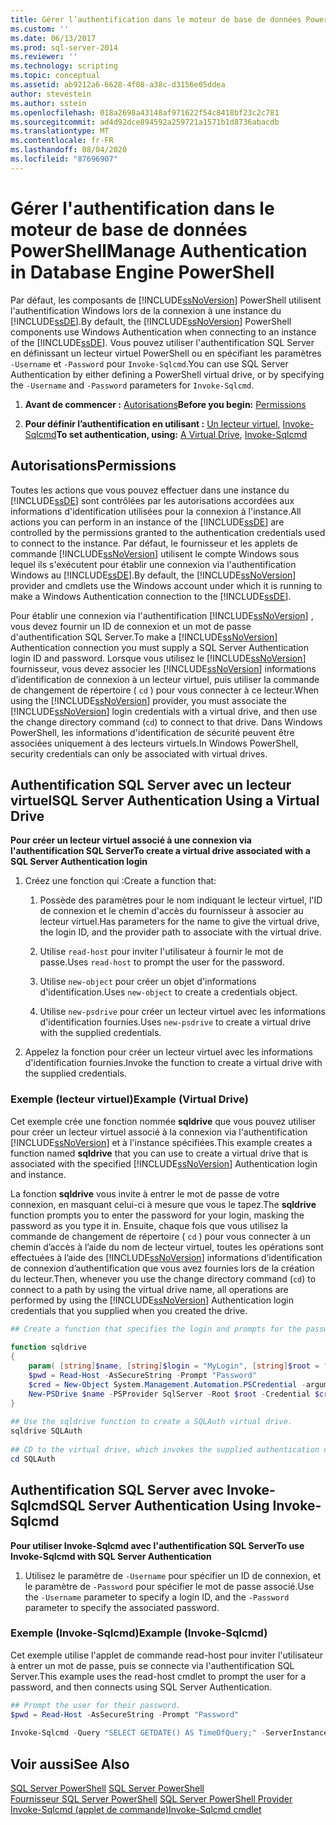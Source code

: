 ```yaml
---
title: Gérer l’authentification dans le moteur de base de données PowerShell | Microsoft Docs
ms.custom: ''
ms.date: 06/13/2017
ms.prod: sql-server-2014
ms.reviewer: ''
ms.technology: scripting
ms.topic: conceptual
ms.assetid: ab9212a6-6628-4f08-a38c-d3156e05ddea
author: stevestein
ms.author: sstein
ms.openlocfilehash: 018a2698a43148af971622f54c8418bf23c2c781
ms.sourcegitcommit: ad4d92dce894592a259721a1571b1d8736abacdb
ms.translationtype: MT
ms.contentlocale: fr-FR
ms.lasthandoff: 08/04/2020
ms.locfileid: "87696907"
---
```

# <a name="manage-authentication-in-database-engine-powershell"></a><span data-ttu-id="4f9fb-102">Gérer l'authentification dans le moteur de base de données PowerShell</span><span class="sxs-lookup"><span data-stu-id="4f9fb-102">Manage Authentication in Database Engine PowerShell</span></span>
  <span data-ttu-id="4f9fb-103">Par défaut, les composants de [!INCLUDE[ssNoVersion](../includes/ssnoversion-md.md)] PowerShell utilisent l'authentification Windows lors de la connexion à une instance du [!INCLUDE[ssDE](../includes/ssde-md.md)].</span><span class="sxs-lookup"><span data-stu-id="4f9fb-103">By default, the [!INCLUDE[ssNoVersion](../includes/ssnoversion-md.md)] PowerShell components use Windows Authentication when connecting to an instance of the [!INCLUDE[ssDE](../includes/ssde-md.md)].</span></span> <span data-ttu-id="4f9fb-104">Vous pouvez utiliser l'authentification SQL Server en définissant un lecteur virtuel PowerShell ou en spécifiant les paramètres `-Username` et `-Password` pour `Invoke-Sqlcmd`.</span><span class="sxs-lookup"><span data-stu-id="4f9fb-104">You can use SQL Server Authentication by either defining a PowerShell virtual drive, or by specifying the `-Username` and `-Password` parameters for `Invoke-Sqlcmd`.</span></span>  
  
1.  <span data-ttu-id="4f9fb-105">**Avant de commencer :**  [Autorisations](#Permissions)</span><span class="sxs-lookup"><span data-stu-id="4f9fb-105">**Before you begin:**  [Permissions](#Permissions)</span></span>  
  
2.  <span data-ttu-id="4f9fb-106">**Pour définir l’authentification en utilisant :**  [Un lecteur virtuel](#SQLAuthVirtDrv), [Invoke-Sqlcmd](#SQLAuthInvSqlCmd)</span><span class="sxs-lookup"><span data-stu-id="4f9fb-106">**To set authentication, using:**  [A Virtual Drive](#SQLAuthVirtDrv), [Invoke-Sqlcmd](#SQLAuthInvSqlCmd)</span></span>  
  
##  <a name="permissions"></a><a name="Permissions"></a> <span data-ttu-id="4f9fb-107">Autorisations</span><span class="sxs-lookup"><span data-stu-id="4f9fb-107">Permissions</span></span>  
 <span data-ttu-id="4f9fb-108">Toutes les actions que vous pouvez effectuer dans une instance du [!INCLUDE[ssDE](../includes/ssde-md.md)] sont contrôlées par les autorisations accordées aux informations d'identification utilisées pour la connexion à l'instance.</span><span class="sxs-lookup"><span data-stu-id="4f9fb-108">All actions you can perform in an instance of the [!INCLUDE[ssDE](../includes/ssde-md.md)] are controlled by the permissions granted to the authentication credentials used to connect to the instance.</span></span> <span data-ttu-id="4f9fb-109">Par défaut, le fournisseur et les applets de commande [!INCLUDE[ssNoVersion](../includes/ssnoversion-md.md)] utilisent le compte Windows sous lequel ils s'exécutent pour établir une connexion via l'authentification Windows au [!INCLUDE[ssDE](../includes/ssde-md.md)].</span><span class="sxs-lookup"><span data-stu-id="4f9fb-109">By default, the [!INCLUDE[ssNoVersion](../includes/ssnoversion-md.md)] provider and cmdlets use the Windows account under which it is running to make a Windows Authentication connection to the [!INCLUDE[ssDE](../includes/ssde-md.md)].</span></span>  
  
 <span data-ttu-id="4f9fb-110">Pour établir une connexion via l'authentification [!INCLUDE[ssNoVersion](../includes/ssnoversion-md.md)] , vous devez fournir un ID de connexion et un mot de passe d'authentification SQL Server.</span><span class="sxs-lookup"><span data-stu-id="4f9fb-110">To make a [!INCLUDE[ssNoVersion](../includes/ssnoversion-md.md)] Authentication connection you must supply a SQL Server Authentication login ID and password.</span></span> <span data-ttu-id="4f9fb-111">Lorsque vous utilisez le [!INCLUDE[ssNoVersion](../includes/ssnoversion-md.md)] fournisseur, vous devez associer les [!INCLUDE[ssNoVersion](../includes/ssnoversion-md.md)] informations d’identification de connexion à un lecteur virtuel, puis utiliser la commande de changement de répertoire ( `cd` ) pour vous connecter à ce lecteur.</span><span class="sxs-lookup"><span data-stu-id="4f9fb-111">When using the [!INCLUDE[ssNoVersion](../includes/ssnoversion-md.md)] provider, you must associate the [!INCLUDE[ssNoVersion](../includes/ssnoversion-md.md)] login credentials with a virtual drive, and then use the change directory command (`cd`) to connect to that drive.</span></span> <span data-ttu-id="4f9fb-112">Dans Windows PowerShell, les informations d'identification de sécurité peuvent être associées uniquement à des lecteurs virtuels.</span><span class="sxs-lookup"><span data-stu-id="4f9fb-112">In Windows PowerShell, security credentials can only be associated with virtual drives.</span></span>  
  
##  <a name="sql-server-authentication-using-a-virtual-drive"></a><a name="SQLAuthVirtDrv"></a> <span data-ttu-id="4f9fb-113">Authentification SQL Server avec un lecteur virtuel</span><span class="sxs-lookup"><span data-stu-id="4f9fb-113">SQL Server Authentication Using a Virtual Drive</span></span>  
 <span data-ttu-id="4f9fb-114">**Pour créer un lecteur virtuel associé à une connexion via l'authentification SQL Server**</span><span class="sxs-lookup"><span data-stu-id="4f9fb-114">**To create a virtual drive associated with a SQL Server Authentication login**</span></span>  
  
1.  <span data-ttu-id="4f9fb-115">Créez une fonction qui :</span><span class="sxs-lookup"><span data-stu-id="4f9fb-115">Create a function that:</span></span>  
  
    1.  <span data-ttu-id="4f9fb-116">Possède des paramètres pour le nom indiquant le lecteur virtuel, l'ID de connexion et le chemin d'accès du fournisseur à associer au lecteur virtuel.</span><span class="sxs-lookup"><span data-stu-id="4f9fb-116">Has parameters for the name to give the virtual drive, the login ID, and the provider path to associate with the virtual drive.</span></span>  
  
    2.  <span data-ttu-id="4f9fb-117">Utilise `read-host` pour inviter l'utilisateur à fournir le mot de passe.</span><span class="sxs-lookup"><span data-stu-id="4f9fb-117">Uses `read-host` to prompt the user for the password.</span></span>  
  
    3.  <span data-ttu-id="4f9fb-118">Utilise `new-object` pour créer un objet d'informations d'identification.</span><span class="sxs-lookup"><span data-stu-id="4f9fb-118">Uses `new-object` to create a credentials object.</span></span>  
  
    4.  <span data-ttu-id="4f9fb-119">Utilise `new-psdrive` pour créer un lecteur virtuel avec les informations d'identification fournies.</span><span class="sxs-lookup"><span data-stu-id="4f9fb-119">Uses `new-psdrive` to create a virtual drive with the supplied credentials.</span></span>  
  
2.  <span data-ttu-id="4f9fb-120">Appelez la fonction pour créer un lecteur virtuel avec les informations d'identification fournies.</span><span class="sxs-lookup"><span data-stu-id="4f9fb-120">Invoke the function to create a virtual drive with the supplied credentials.</span></span>  
  
### <a name="example-virtual-drive"></a><span data-ttu-id="4f9fb-121">Exemple (lecteur virtuel)</span><span class="sxs-lookup"><span data-stu-id="4f9fb-121">Example (Virtual Drive)</span></span>  
 <span data-ttu-id="4f9fb-122">Cet exemple crée une fonction nommée **sqldrive** que vous pouvez utiliser pour créer un lecteur virtuel associé à la connexion via l'authentification [!INCLUDE[ssNoVersion](../includes/ssnoversion-md.md)] et à l'instance spécifiées.</span><span class="sxs-lookup"><span data-stu-id="4f9fb-122">This example creates a function named **sqldrive** that you can use to create a virtual drive that is associated with the specified [!INCLUDE[ssNoVersion](../includes/ssnoversion-md.md)] Authentication login and instance.</span></span>  
  
 <span data-ttu-id="4f9fb-123">La fonction **sqldrive** vous invite à entrer le mot de passe de votre connexion, en masquant celui-ci à mesure que vous le tapez.</span><span class="sxs-lookup"><span data-stu-id="4f9fb-123">The **sqldrive** function prompts you to enter the password for your login, masking the password as you type it in.</span></span> <span data-ttu-id="4f9fb-124">Ensuite, chaque fois que vous utilisez la commande de changement de répertoire ( `cd` ) pour vous connecter à un chemin d’accès à l’aide du nom de lecteur virtuel, toutes les opérations sont effectuées à l’aide des [!INCLUDE[ssNoVersion](../includes/ssnoversion-md.md)] informations d’identification de connexion d’authentification que vous avez fournies lors de la création du lecteur.</span><span class="sxs-lookup"><span data-stu-id="4f9fb-124">Then, whenever you use the change directory command (`cd`) to connect to a path by using the virtual drive name, all operations are performed by using the [!INCLUDE[ssNoVersion](../includes/ssnoversion-md.md)] Authentication login credentials that you supplied when you created the drive.</span></span>  
  
```powershell
## Create a function that specifies the login and prompts for the password.  
  
function sqldrive  
{  
    param( [string]$name, [string]$login = "MyLogin", [string]$root = "SQLSERVER:\SQL\MyComputer\MyInstance" )  
    $pwd = Read-Host -AsSecureString -Prompt "Password"  
    $cred = New-Object System.Management.Automation.PSCredential -argumentlist $login, $pwd  
    New-PSDrive $name -PSProvider SqlServer -Root $root -Credential $cred -Scope 1  
}  
  
## Use the sqldrive function to create a SQLAuth virtual drive.  
sqldrive SQLAuth  
  
## CD to the virtual drive, which invokes the supplied authentication credentials.  
cd SQLAuth  
```  
  
##  <a name="sql-server-authentication-using-invoke-sqlcmd"></a><a name="SQLAuthInvSqlCmd"></a> <span data-ttu-id="4f9fb-125">Authentification SQL Server avec Invoke-Sqlcmd</span><span class="sxs-lookup"><span data-stu-id="4f9fb-125">SQL Server Authentication Using Invoke-Sqlcmd</span></span>  
 <span data-ttu-id="4f9fb-126">**Pour utiliser Invoke-Sqlcmd avec l'authentification SQL Server**</span><span class="sxs-lookup"><span data-stu-id="4f9fb-126">**To use Invoke-Sqlcmd with SQL Server Authentication**</span></span>  
  
1.  <span data-ttu-id="4f9fb-127">Utilisez le paramètre de `-Username` pour spécifier un ID de connexion, et le paramètre de `-Password` pour spécifier le mot de passe associé.</span><span class="sxs-lookup"><span data-stu-id="4f9fb-127">Use the `-Username` parameter to specify a login ID, and the `-Password` parameter to specify the associated password.</span></span>  
  
### <a name="example-invoke-sqlcmd"></a><span data-ttu-id="4f9fb-128">Exemple (Invoke-Sqlcmd)</span><span class="sxs-lookup"><span data-stu-id="4f9fb-128">Example (Invoke-Sqlcmd)</span></span>  
 <span data-ttu-id="4f9fb-129">Cet exemple utilise l'applet de commande read-host pour inviter l'utilisateur à entrer un mot de passe, puis se connecte via l'authentification SQL Server.</span><span class="sxs-lookup"><span data-stu-id="4f9fb-129">This example uses the read-host cmdlet to prompt the user for a password, and then connects using SQL Server Authentication.</span></span>  
  
```powershell
## Prompt the user for their password.  
$pwd = Read-Host -AsSecureString -Prompt "Password"  
  
Invoke-Sqlcmd -Query "SELECT GETDATE() AS TimeOfQuery;" -ServerInstance "MyComputer\MyInstance" -Username "MyLogin" -Password $pwd  
```  
  
## <a name="see-also"></a><span data-ttu-id="4f9fb-130">Voir aussi</span><span class="sxs-lookup"><span data-stu-id="4f9fb-130">See Also</span></span>  
 <span data-ttu-id="4f9fb-131">[SQL Server PowerShell](sql-server-powershell.md) </span><span class="sxs-lookup"><span data-stu-id="4f9fb-131">[SQL Server PowerShell](sql-server-powershell.md) </span></span>  
 <span data-ttu-id="4f9fb-132">[Fournisseur SQL Server PowerShell](sql-server-powershell-provider.md) </span><span class="sxs-lookup"><span data-stu-id="4f9fb-132">[SQL Server PowerShell Provider](sql-server-powershell-provider.md) </span></span>  
 [<span data-ttu-id="4f9fb-133">Invoke-Sqlcmd (applet de commande)</span><span class="sxs-lookup"><span data-stu-id="4f9fb-133">Invoke-Sqlcmd cmdlet</span></span>](../database-engine/invoke-sqlcmd-cmdlet.md)  
